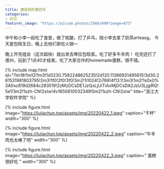 ```yaml
---
title: 鹿佳莼的第四天
categories:
- 日记
feature\_image: "https://picsum.photos/2560/600?image=873"
---
```


中午和小李一起吃了食堂，做了核酸，打了乒乓，陪小李去拿了奶茶arteasg。
今天是包晗生日，晚上去他们家吃火锅～

晚上开完组会（这次超快）就出发去琴应包晗家。吃了好多牛羊肉！
吃完还打了德州，玩到了1点40才结束。吃了大家合作的homemade蛋糕，很不错。

{% include map.html id="!1m18!1m12!1m3!1d3230.7582248625235!2d120.11386931495615!3d30.261531981803795!2m3!1f0!2f0!3f0!3m2!1i1024!2i768!4f13.1!3m3!1m2!1s0x0%3A0xc819d2684c283519!2zMzDCsDE1JzQxLjUiTiAxMjDCsDA2JzU3LjgiRQ!5e1!3m2!1szh-CN!2stw!4v1650610032349!5m2!1szh-CN!2stw" title="浙江大学软件学院" %}

{% include figure.html image="https://lujiachun.top/assets/img/20220422_1.jpeg" caption="干杯" width="300" %}

{% include figure.html image="https://lujiachun.top/assets/img/20220422_2.jpeg" caption="牛羊肉也太棒了吧" width="300" %}

{% include figure.html image="https://lujiachun.top/assets/img/20220422_3.jpeg" caption=" 蛋糕很好吃 " width="300" %}